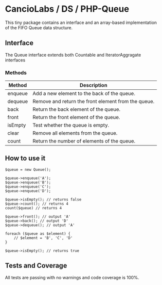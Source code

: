 # CancioLabs / DS / PHP-Queue

This tiny package contains an interface and an array-based implementation of the FIFO Queue data structure.

## Interface

The Queue interface extends both Countable and IteratorAggragate interfaces

### Methods

| Method  | Description                                         |
|---------|-----------------------------------------------------|
| enqueue | Add a new element to the back of the queue.         |
| dequeue | Remove and return the front element from the queue. |
| back    | Return the back element of the queue.               |
| front   | Return the front element of the queue.              |
| isEmpty | Test whether the queue is empty.                    |
| clear   | Remove all elements from the queue.                 |
| count   | Return the number of elements of the queue.         |

## How to use it

```
$queue = new Queue();

$queue->enqueue('A');
$queue->enqueue('B');
$queue->enqueue('C');
$queue->enqueue('D');

$queue->isEmpty(); // returns false
$queue->count(); // returns 4
count($queue) // returns 4

$queue->front(); // output 'A'
$queue->back(); // output 'D'
$queue->dequeue(); // output 'A'

foreach ($queue as $element) {
    // $element = 'B', 'C', 'D'
}

$queue->isEmpty(); // returns true 
```

## Tests and Coverage

All tests are passing with no warnings and code coverage is 100%.
